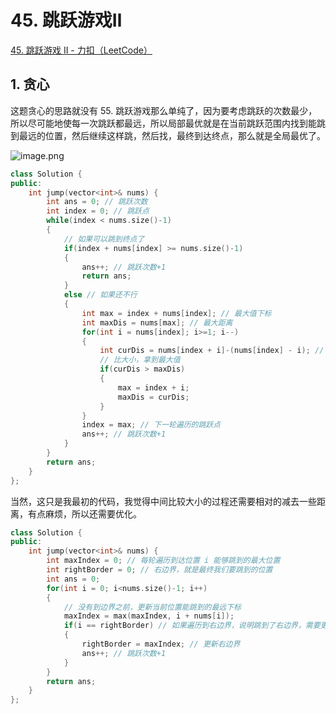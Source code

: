 # 45. 跳跃游戏Ⅱ

[45. 跳跃游戏 II - 力扣（LeetCode）](https://leetcode.cn/problems/jump-game-ii/)



## 1. 贪心

这题贪心的思路就没有 55. 跳跃游戏那么单纯了，因为要考虑跳跃的次数最少，所以尽可能地使每一次跳跃都最远，所以局部最优就是在当前跳跃范围内找到能跳到最远的位置，然后继续这样跳，然后找，最终到达终点，那么就是全局最优了。

![image.png](https://pic.leetcode-cn.com/c4a606188af249b911d06acb5e51b2f8a4589be68b02b900d32dfdd69a14d368-image.png)

```c++
class Solution {
public:
    int jump(vector<int>& nums) {
        int ans = 0; // 跳跃次数
        int index = 0; // 跳跃点
        while(index < nums.size()-1)
        {
            // 如果可以跳到终点了
            if(index + nums[index] >= nums.size()-1)
            {
                ans++; // 跳跃次数+1
                return ans;
            }
            else // 如果还不行
            {
                int max = index + nums[index]; // 最大值下标
                int maxDis = nums[max]; // 最大距离
                for(int i = nums[index]; i>=1; i--)
                {
                    int curDis = nums[index + i]-(nums[index] - i); // 制作相对值，以下标nums[index] + index 为参照，在前面的跳跃距离都需要减去距离右边界的大小
                    // 比大小，拿到最大值
                    if(curDis > maxDis)
                    {
                        max = index + i;
                        maxDis = curDis;
                    }
                }
                index = max; // 下一轮遍历的跳跃点
                ans++; // 跳跃次数+1
            }
        }
        return ans;
    }
};
```

当然，这只是我最初的代码，我觉得中间比较大小的过程还需要相对的减去一些距离，有点麻烦，所以还需要优化。

```c++
class Solution {
public:
    int jump(vector<int>& nums) {
        int maxIndex = 0; // 每轮遍历到达位置 i 能够跳到的最大位置
        int rightBorder = 0; // 右边界，就是最终我们要跳到的位置
        int ans = 0;
        for(int i = 0; i<nums.size()-1; i++)
        {
            // 没有到边界之前，更新当前位置能跳到的最远下标
            maxIndex = max(maxIndex, i + nums[i]);
            if(i == rightBorder) // 如果遍历到右边界，说明跳到了右边界，需要更新边界
            {
                rightBorder = maxIndex; // 更新右边界
                ans++; // 跳跃次数+1
            }
        }
        return ans;
    }
};
```
